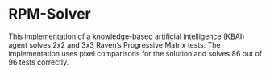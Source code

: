 # RPM-Solver
This implementation of a knowledge-based artificial intelligence (KBAI) agent solves 2x2 and 3x3 Raven’s Progressive Matrix tests. The implementation uses pixel comparisons for the solution and solves 86 out of 96 tests correctly.
